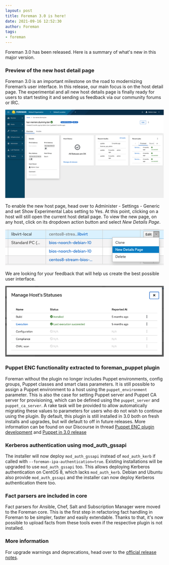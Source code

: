 ```yaml
---
layout: post
title: Foreman 3.0 is here!
date: 2021-09-16 12:52:30
author: Foreman
tags:
- foreman
---
```


Foreman 3.0 has been released. Here is a summary of what's new in this major version.

<!--more-->

### Preview of the new host detail page

Foreman 3.0 is an important milestone on the road to modernizing Foreman’s user
interface. In this release, our main focus is on the host detail page. The
experimental and all new host details page is finally ready for users to start
testing it and sending us feedback via our community forums or IRC.

<img src="/static/images/blog_images/2021-09-16-new-foreman-host-page.png"  />

To enable the new host page, head over to Administer - Settings - Generic and
set Show Experimental Labs setting to Yes. At this point, clicking on a host
will still open the current host detail page. To view the new page, on
any host, click on its dropdown action button and select *New Details Page*.

<img src="/static/images/blog_images/2021-09-16-new-host-detail-button.png"  />

We are looking for your feedback that will help us create the best possible user interface.

<img src="/static/images/blog_images/2021-09-16-new-foreman-status-page.png"  />

### Puppet ENC functionality extracted to foreman_puppet plugin

Foreman without the plugin no longer includes Puppet environments, config
groups, Puppet classes and smart class parameters. It is still possible to
assign a Puppet environment to a host using the `puppet_environment` parameter.
This is also the case for setting Puppet server and Puppet CA server for
provisioning, which can be defined using the `puppet_server` and
`puppet_ca_server`. A rake task will be provided to allow automatically
migrating these values to parameters for users who do not wish to continue
using the plugin. By default, this plugin is still installed in 3.0 both on
fresh installs and upgrades, but will default to off in future releases. More
information can be found on our Discourse in thread [Puppet ENC plugin
development](https://community.theforeman.org/t/puppet-enc-plugin-development/20687)
and [Puppet in 3.0
release](https://community.theforeman.org/t/puppet-in-3-0-release/24429)

### Kerberos authentication using mod_auth_gssapi

The installer will now deploy `mod_auth_gssapi` instead of `mod_auth_kerb` if
called with `--foreman-ipa-authentication=true`. Existing installations will be
upgraded to use `mod_auth_gssapi` too. This allows deploying Kerberos
authentication on CentOS 8, which lacks `mod_auth_kerb`. Debian and Ubuntu also
provide `mod_auth_gssapi` and the installer can now deploy Kerberos
authentication there too.

### Fact parsers are included in core

Fact parsers for Ansible, Chef, Salt and Subscription Manager were moved to the
Foreman core. This is the first step in refactoring fact handling in Foreman to
be simpler, faster and easily extendable. Thanks to that, it's now possible to
upload facts from these tools even if the respective plugin is not installed.

### More information

For upgrade warnings and deprecations, head over to the [official release
notes](https://theforeman.org/manuals/3.0/index.html#Releasenotesfor3.0).
